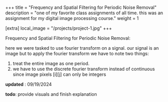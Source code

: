+++
title = "Frequency and Spatial Filtering for Periodic Noise Removal"
description = "one of my favorite class assignments of all time. this was an assignment for my digital image processing course."
weight = 1

[extra]
local_image = "/projects/project-1.jpg"
+++

Frequency and Spatial Filtering for Periodic Noise Removal:

here we were tasked to use fourier transform on a signal. our signal is an image but to apply the fourier transform we have to note two things:

1. treat the entire image as one period. 
2. we have to use the discrete fourier transform instead of continuous since image pixels [i][j] can only be integers

__updated__ : 09/19/2024


__todo__: provide visuals and finish explanation
